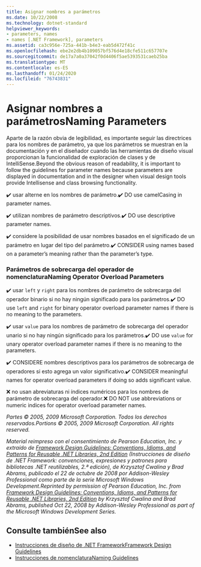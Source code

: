 ```yaml
---
title: Asignar nombres a parámetros
ms.date: 10/22/2008
ms.technology: dotnet-standard
helpviewer_keywords:
- parameters, names
- names [.NET Framework], parameters
ms.assetid: ca3c956e-725a-441b-b4e3-eab5d472f41c
ms.openlocfilehash: ebe2e2db4b109057bf576d4e18cfe511c657707e
ms.sourcegitcommit: de17a7a0a37042f0d4406f5ae5393531caeb25ba
ms.translationtype: MT
ms.contentlocale: es-ES
ms.lasthandoff: 01/24/2020
ms.locfileid: "76743831"
---
```

# <a name="naming-parameters"></a><span data-ttu-id="a5b38-102">Asignar nombres a parámetros</span><span class="sxs-lookup"><span data-stu-id="a5b38-102">Naming Parameters</span></span>
<span data-ttu-id="a5b38-103">Aparte de la razón obvia de legibilidad, es importante seguir las directrices para los nombres de parámetro, ya que los parámetros se muestran en la documentación y en el diseñador cuando las herramientas de diseño visual proporcionan la funcionalidad de exploración de clases y de IntelliSense.</span><span class="sxs-lookup"><span data-stu-id="a5b38-103">Beyond the obvious reason of readability, it is important to follow the guidelines for parameter names because parameters are displayed in documentation and in the designer when visual design tools provide Intellisense and class browsing functionality.</span></span>

 <span data-ttu-id="a5b38-104">✔️ usar alterne en los nombres de parámetro.</span><span class="sxs-lookup"><span data-stu-id="a5b38-104">✔️ DO use camelCasing in parameter names.</span></span>

 <span data-ttu-id="a5b38-105">✔️ utilizan nombres de parámetro descriptivos.</span><span class="sxs-lookup"><span data-stu-id="a5b38-105">✔️ DO use descriptive parameter names.</span></span>

 <span data-ttu-id="a5b38-106">✔️ considere la posibilidad de usar nombres basados en el significado de un parámetro en lugar del tipo del parámetro.</span><span class="sxs-lookup"><span data-stu-id="a5b38-106">✔️ CONSIDER using names based on a parameter’s meaning rather than the parameter’s type.</span></span>

### <a name="naming-operator-overload-parameters"></a><span data-ttu-id="a5b38-107">Parámetros de sobrecarga del operador de nomenclatura</span><span class="sxs-lookup"><span data-stu-id="a5b38-107">Naming Operator Overload Parameters</span></span>
 <span data-ttu-id="a5b38-108">✔️ usar `left` y `right` para los nombres de parámetro de sobrecarga del operador binario si no hay ningún significado para los parámetros.</span><span class="sxs-lookup"><span data-stu-id="a5b38-108">✔️ DO use `left` and `right` for binary operator overload parameter names if there is no meaning to the parameters.</span></span>

 <span data-ttu-id="a5b38-109">✔️ usar `value` para los nombres de parámetro de sobrecarga del operador unario si no hay ningún significado para los parámetros.</span><span class="sxs-lookup"><span data-stu-id="a5b38-109">✔️ DO use `value` for unary operator overload parameter names if there is no meaning to the parameters.</span></span>

 <span data-ttu-id="a5b38-110">✔️ CONSIDERE nombres descriptivos para los parámetros de sobrecarga de operadores si esto agrega un valor significativo.</span><span class="sxs-lookup"><span data-stu-id="a5b38-110">✔️ CONSIDER meaningful names for operator overload parameters if doing so adds significant value.</span></span>

 <span data-ttu-id="a5b38-111">❌ no usan abreviaturas ni índices numéricos para los nombres de parámetro de sobrecarga del operador.</span><span class="sxs-lookup"><span data-stu-id="a5b38-111">❌ DO NOT use abbreviations or numeric indices for operator overload parameter names.</span></span>

 <span data-ttu-id="a5b38-112">*Partes © 2005, 2009 Microsoft Corporation. Todos los derechos reservados.*</span><span class="sxs-lookup"><span data-stu-id="a5b38-112">*Portions © 2005, 2009 Microsoft Corporation. All rights reserved.*</span></span>

 <span data-ttu-id="a5b38-113">*Material reimpreso con el consentimiento de Pearson Education, Inc. y extraído de [Framework Design Guidelines: Conventions, Idioms, and Patterns for Reusable .NET Libraries, 2nd Edition](https://www.informit.com/store/framework-design-guidelines-conventions-idioms-and-9780321545619) (Instrucciones de diseño de .NET Framework: convenciones, expresiones y patrones para bibliotecas .NET reutilizables, 2.ª edición), de Krzysztof Cwalina y Brad Abrams, publicado el 22 de octubre de 2008 por Addison-Wesley Professional como parte de la serie Microsoft Windows Development.*</span><span class="sxs-lookup"><span data-stu-id="a5b38-113">*Reprinted by permission of Pearson Education, Inc. from [Framework Design Guidelines: Conventions, Idioms, and Patterns for Reusable .NET Libraries, 2nd Edition](https://www.informit.com/store/framework-design-guidelines-conventions-idioms-and-9780321545619) by Krzysztof Cwalina and Brad Abrams, published Oct 22, 2008 by Addison-Wesley Professional as part of the Microsoft Windows Development Series.*</span></span>

## <a name="see-also"></a><span data-ttu-id="a5b38-114">Consulte también</span><span class="sxs-lookup"><span data-stu-id="a5b38-114">See also</span></span>

- [<span data-ttu-id="a5b38-115">Instrucciones de diseño de .NET Framework</span><span class="sxs-lookup"><span data-stu-id="a5b38-115">Framework Design Guidelines</span></span>](../../../docs/standard/design-guidelines/index.md)
- [<span data-ttu-id="a5b38-116">Instrucciones de nomenclatura</span><span class="sxs-lookup"><span data-stu-id="a5b38-116">Naming Guidelines</span></span>](../../../docs/standard/design-guidelines/naming-guidelines.md)
